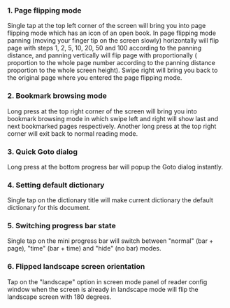 ### 1. Page flipping mode
Single tap at the top left corner of the screen will bring you into page flipping mode which has an icon of an open book. In page flipping mode panning (moving your finger tip on the screen slowly) horizontally will flip page with steps 1, 2, 5, 10, 20, 50 and 100 according to the panning distance, and panning vertically will flip page with proportionally ( proportion to the whole page number according to the panning distance proportion to the whole screen height). Swipe right will bring you back to the original page where you entered the page flipping mode.

### 2. Bookmark browsing mode
Long press at the top right corner of the screen will bring you into bookmark browsing mode in which swipe left and right will show last and next bookmarked pages respectively. Another long press at the top right corner will exit back to normal reading mode.

### 3. Quick Goto dialog
Long press at the bottom progress bar will popup the Goto dialog instantly.

### 4. Setting default dictionary
Single tap on the dictionary title will make current dictionary the default dictionary for this document.

### 5. Switching progress bar state
Single tap on the mini progress bar will switch between "normal" (bar + page), "time" (bar + time) and "hide" (no bar) modes.

### 6. Flipped landscape screen orientation
Tap on the "landscape" option in screen mode panel of reader config window when the screen is already in landscape mode will flip the landscape screen with 180 degrees.

